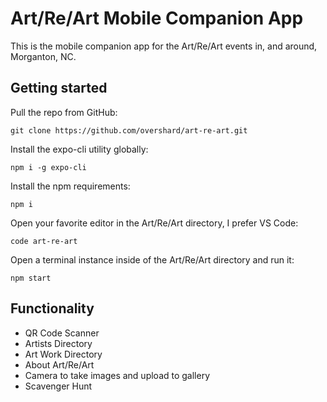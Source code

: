 # Art/Re/Art Mobile Companion App

This is the mobile companion app for the Art/Re/Art events in, and around,
Morganton, NC.

## Getting started

Pull the repo from GitHub:

    git clone https://github.com/overshard/art-re-art.git

Install the expo-cli utility globally:

    npm i -g expo-cli

Install the npm requirements:

    npm i

Open your favorite editor in the Art/Re/Art directory, I prefer VS Code:

    code art-re-art

Open a terminal instance inside of the Art/Re/Art directory and run it:

    npm start


## Functionality

- QR Code Scanner
- Artists Directory
- Art Work Directory
- About Art/Re/Art
- Camera to take images and upload to gallery
- Scavenger Hunt